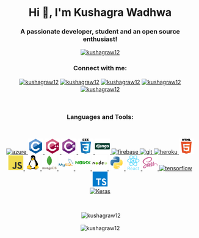 <h1 align="center">Hi 👋, I'm Kushagra Wadhwa</h1>
<h3 align="center">A passionate developer, student and an open source enthusiast!</h3>


<p align="center"> <a href="https://github.com/ryo-ma/github-profile-trophy"><img src="https://github-profile-trophy.vercel.app/?username=kushagraw12&theme=darkhub" alt="kushagraw12" /></a> </p>


<h3 align="center">Connect with me:</h3>
<p align="center">
<a href="https://linkedin.com/in/kushagra-wadhwa12" target="blank"><img align="center" src="https://cdn.worldvectorlogo.com/logos/linkedin-icon-2.svg" alt="kushagraw12" height="30" width="40" /></a>
<a href="https://www.instagram.com/_kush.12/" target="blank"><img align="center" src="https://cdn.worldvectorlogo.com/logos/instagram-2-1.svg" alt="kushagraw12" height="30" width="40" /></a>
<a href="https://www.codechef.com/users/kushu12" target="blank"><img align="center" src="https://avatars1.githubusercontent.com/u/11960354?s=460&v=4" alt="kushagraw12" height="30" width="40" /></a>
 <a href="https://medium.com/@kushagra12" target="blank"><img align="center" src="https://cdn.worldvectorlogo.com/logos/medium-m-2.svg" alt="kushagraw12" height="30" width="40" /></a>
<a href="http://codeforces.com/profile/Kushagra1209" target="blank"><img align="center" src="https://art.npanuhin.me/SVG/Codeforces/Codeforces.colored.svg" alt="kushagraw12" height="30" width="40" /></a>
</p>

<br>

<h3 align="center">Languages and Tools:</h3>
<br/>
<p align="center"> <a href="https://azure.microsoft.com/en-in/" target="_blank"> <img src="https://www.vectorlogo.zone/logos/microsoft_azure/microsoft_azure-icon.svg" alt="azure" width="40" height="40"/> </a> <a href="https://www.cprogramming.com/" target="_blank"> <img src="https://raw.githubusercontent.com/devicons/devicon/master/icons/c/c-original.svg" alt="c" width="40" height="40"/> </a> <a href="https://www.w3schools.com/cpp/" target="_blank"> <img src="https://raw.githubusercontent.com/devicons/devicon/master/icons/cplusplus/cplusplus-original.svg" alt="cplusplus" width="40" height="40"/> </a> <a href="https://www.w3schools.com/cs/" target="_blank"> <img src="https://raw.githubusercontent.com/devicons/devicon/master/icons/csharp/csharp-original.svg" alt="csharp" width="40" height="40"/> </a> <a href="https://www.w3schools.com/css/" target="_blank"> <img src="https://raw.githubusercontent.com/devicons/devicon/master/icons/css3/css3-original-wordmark.svg" alt="css3" width="40" height="40"/> </a> <a href="https://www.djangoproject.com/" target="_blank"> <img src="https://raw.githubusercontent.com/devicons/devicon/master/icons/django/django-original.svg" alt="django" width="40" height="40"/> </a> <a href="https://firebase.google.com/" target="_blank"> <img src="https://www.vectorlogo.zone/logos/firebase/firebase-icon.svg" alt="firebase" width="40" height="40"/> </a> <a href="https://git-scm.com/" target="_blank"> <img src="https://www.vectorlogo.zone/logos/git-scm/git-scm-icon.svg" alt="git" width="40" height="40"/> </a> <a href="https://heroku.com" target="_blank"> <img src="https://www.vectorlogo.zone/logos/heroku/heroku-icon.svg" alt="heroku" width="40" height="40"/> </a> <a href="https://www.w3.org/html/" target="_blank"> <img src="https://raw.githubusercontent.com/devicons/devicon/master/icons/html5/html5-original-wordmark.svg" alt="html5" width="40" height="40"/> </a> <a href="https://developer.mozilla.org/en-US/docs/Web/JavaScript" target="_blank"> <img src="https://raw.githubusercontent.com/devicons/devicon/master/icons/javascript/javascript-original.svg" alt="javascript" width="40" height="40"/> </a> <a href="https://www.linux.org/" target="_blank"> <img src="https://raw.githubusercontent.com/devicons/devicon/master/icons/linux/linux-original.svg" alt="linux" width="40" height="40"/> </a> <a href="https://www.mongodb.com/" target="_blank"> <img src="https://raw.githubusercontent.com/devicons/devicon/master/icons/mongodb/mongodb-original-wordmark.svg" alt="mongodb" width="40" height="40"/> </a> <a href="https://www.mysql.com/" target="_blank"> <img src="https://raw.githubusercontent.com/devicons/devicon/master/icons/mysql/mysql-original-wordmark.svg" alt="mysql" width="40" height="40"/> </a> <a href="https://www.nginx.com" target="_blank"> <img src="https://raw.githubusercontent.com/devicons/devicon/master/icons/nginx/nginx-original.svg" alt="nginx" width="40" height="40"/> </a> <a href="https://nodejs.org" target="_blank"> <img src="https://raw.githubusercontent.com/devicons/devicon/master/icons/nodejs/nodejs-original-wordmark.svg" alt="nodejs" width="40" height="40"/> </a> <a href="https://www.python.org" target="_blank"> <img src="https://raw.githubusercontent.com/devicons/devicon/master/icons/python/python-original.svg" alt="python" width="40" height="40"/> </a> <a href="https://reactjs.org/" target="_blank"> <img src="https://raw.githubusercontent.com/devicons/devicon/master/icons/react/react-original-wordmark.svg" alt="react" width="40" height="40"/> </a> <a href="https://sass-lang.com" target="_blank"> <img src="https://raw.githubusercontent.com/devicons/devicon/master/icons/sass/sass-original.svg" alt="sass" width="40" height="40"/> </a>  <a href="https://www.tensorflow.org" target="_blank"> <img src="https://www.vectorlogo.zone/logos/tensorflow/tensorflow-icon.svg" alt="tensorflow" width="40" height="40"/> </a> <a href="https://www.typescriptlang.org/" target="_blank"> <img src="https://raw.githubusercontent.com/devicons/devicon/master/icons/typescript/typescript-original.svg" alt="typescript" width="40" height="40"/> </a>
 <br /><a href="https://keras.io/" target="_blank"><img alt="Keras" width="27px" src="https://img.stackshare.io/service/5601/keras.png" /></a></p>
<br>
<p align="center">&nbsp;<img align="center" src="https://github-readme-stats.vercel.app/api?username=kushagraw12&show_icons=true&locale=en&theme=radical" alt="kushagraw12" /></p>
<p align="center"><img align="center" src="https://github-readme-streak-stats.herokuapp.com/?user=kushagraw12&theme=dark" alt="kushagraw12" /></p>
